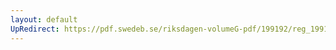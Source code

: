 ```yaml
---
layout: default
UpRedirect: https://pdf.swedeb.se/riksdagen-volumeG-pdf/199192/reg_199192/reg_199192_0924.pdf
---
```

